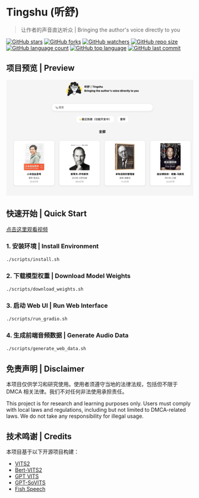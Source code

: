 # Tingshu (听舒)
> 让作者的声音直达听众 | Bringing the author's voice directly to you

[![GitHub stars](https://img.shields.io/github/stars/echonoshy/tingshu?style=social)](https://github.com/echonoshy/tingshu/stargazers)
[![GitHub forks](https://img.shields.io/github/forks/echonoshy/tingshu?style=social)](https://github.com/echonoshy/tingshu/network/members)
[![GitHub watchers](https://img.shields.io/github/watchers/echonoshy/tingshu?style=social)](https://github.com/echonoshy/tingshu/watchers)
[![GitHub repo size](https://img.shields.io/github/repo-size/echonoshy/tingshu)](https://github.com/echonoshy/tingshu)
[![GitHub language count](https://img.shields.io/github/languages/count/echonoshy/tingshu)](https://github.com/echonoshy/tingshu)
[![GitHub top language](https://img.shields.io/github/languages/top/echonoshy/tingshu)](https://github.com/echonoshy/tingshu)
[![GitHub last commit](https://img.shields.io/github/last-commit/echonoshy/tingshu?color=red)](https://github.com/echonoshy/tingshu/commits/main)

## 项目预览 | Preview

![Web Interface Preview](assets/web-view.jpg)

## 快速开始 | Quick Start

[点击这里观看视频](https://youtu.be/TdCrbDvICbw)


### 1. 安装环境 | Install Environment
```bash
./scripts/install.sh
```

### 2. 下载模型权重 | Download Model Weights
```bash
./scripts/download_weights.sh
```

### 3. 启动 Web UI | Run Web Interface
```bash
./scripts/run_gradio.sh
```

### 4. 生成前端音频数据 | Generate Audio Data
```bash
./scripts/generate_web_data.sh
```

## 免责声明 | Disclaimer

本项目仅供学习和研究使用。使用者须遵守当地的法律法规，包括但不限于 DMCA 相关法律。我们不对任何非法使用承担责任。

This project is for research and learning purposes only. Users must comply with local laws and regulations, including but not limited to DMCA-related laws. We do not take any responsibility for illegal usage.

## 技术鸣谢 | Credits

本项目基于以下开源项目构建：

- [VITS2](https://github.com/daniilrobnikov/vits2)
- [Bert-VITS2](https://github.com/fishaudio/Bert-VITS2)
- [GPT VITS](https://github.com/innnky/gpt-vits)
- [GPT-SoVITS](https://github.com/RVC-Boss/GPT-SoVITS)
- [Fish Speech](https://github.com/fishaudio/fish-speech)

